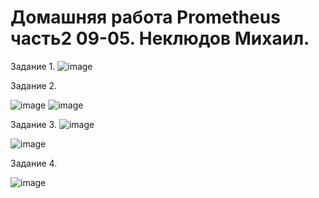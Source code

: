 # Домашняя работа Prometheus часть2 09-05. Неклюдов Михаил.

Задание 1.
![image](https://github.com/MikhailNeklyudov/09-02-hw/assets/130427747/0576e892-89fe-4c6a-b121-d31bdbb03bfe)

Задание 2.

![image](https://github.com/MikhailNeklyudov/09-02-hw/assets/130427747/19d8fa01-5ec4-4da8-995c-f3f34bf4c87a)
![image](https://github.com/MikhailNeklyudov/09-02-hw/assets/130427747/5ea4af37-93dd-43a3-92bc-c821ffba8a92)


Задание 3.
![image](https://github.com/MikhailNeklyudov/09-02-hw/assets/130427747/26884ccc-1589-42c1-8e29-7658d1d2fc75)

![image](https://github.com/MikhailNeklyudov/09-02-hw/assets/130427747/ee202cd5-a8e2-47c9-a42b-6e65fa2ebfd9)


Задание 4.

![image](https://github.com/MikhailNeklyudov/09-02-hw/assets/130427747/32baf518-1a5e-45d8-8d54-5815edd50147)

